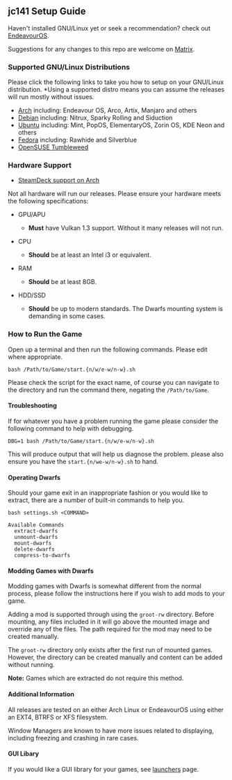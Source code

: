 ## jc141 Setup Guide

Haven't installed GNU/Linux yet or seek a recommendation? check out [EndeavourOS](https://discovery.endeavouros.com/installation/create-install-media-usb-key/2021/03/).

Suggestions for any changes to this repo are welcome on [Matrix](https://matrix.to/#/%21aRyMmzPUzcUKRXpVtP%3Amatrix.org?via=catgirl.cloud&via=grin.hu&via=matrix.org).

### Supported GNU/Linux Distributions
Please click the following links to take you how to setup on your GNU/Linux distribution.
*Using a supported distro means you can assume the releases will run mostly without issues.

*   [Arch](arch.md) including: Endeavour OS, Arco, Artix, Manjaro and others
*   [Debian](debian.md) including: Nitrux, Sparky Rolling and Siduction
*   [Ubuntu](ubuntu-based.md) including: Mint, PopOS, ElementaryOS, Zorin OS, KDE Neon and others
*   [Fedora](fedora.md) including: Rawhide and Silverblue
*   [OpenSUSE Tumbleweed](opensuse.md)

### Hardware Support
*   [SteamDeck support on Arch](steamdeck/arch.md)

Not all hardware will run our releases. Please ensure your hardware meets the following specifications:

* GPU/APU
  *   **Must** have Vulkan 1.3 support. Without it many releases will not run.
   
* CPU
  *   **Should** be at least an Intel i3 or equivalent.   

* RAM
  *   **Should** be at least 8GB.

* HDD/SSD
  *   **Should** be up to modern standards. The Dwarfs mounting system is demanding in some cases.

### How to Run the Game
Open up a terminal and then run the following commands. Please edit where appropriate.

```
bash /Path/to/Game/start.{n/w/e-w/n-w}.sh
```
Please check the script for the exact name, of course you can navigate to the directory and run the command there, negating the `/Path/to/Game`.

#### Troubleshooting
If for whatever you have a problem running the game please consider the following command to help with debugging.

```
DBG=1 bash /Path/to/Game/start.{n/w/e-w/n-w}.sh
```
This will produce output that will help us diagnose the problem. please also ensure you have the `start.{n/we-w/n-w}.sh` to hand.

#### Operating Dwarfs
Should your game exit in an inappropriate fashion or you would like to extract, there are a number of built-in commands to help you.

```
bash settings.sh <COMMAND>

Available Commands
  extract-dwarfs
  unmount-dwarfs
  mount-dwarfs
  delete-dwarfs
  compress-to-dwarfs
```

#### Modding Games with Dwarfs

Modding games with Dwarfs is somewhat different from the normal process, please follow the instructions here if you wish to add mods to your game.

Adding a mod is supported through using the `groot-rw` directory. Before mounting, any files included in it will go above the mounted image and override any of the files. The path required for the mod may need to be created manually.

The `groot-rw` directory only exists after the first run of mounted games. However, the directory can be created manually and content can be added without running.

**Note:** Games which are extracted do not require this method.

#### Additional Information

All releases are tested on an either Arch Linux or EndeavourOS using either an EXT4, BTRFS or XFS filesystem.

Window Managers are known to have more issues related to displaying, including freezing and crashing in rare cases.

#### GUI Libary

If you would like a GUI library for your games, see [launchers](launchers.md) page.
